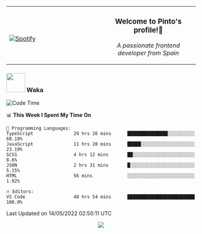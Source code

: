 <table width="100%" align="center"> 
  <tr>
  <td width="50%">
      
&nbsp; <br> [![Spotify](https://novatorem-zeta-rust.vercel.app/api/spotify)](https://open.spotify.com/user/novatorem-zeta-rust)

  </td>
  <td width="50%">
    <h3 align="center">Welcome to Pinto's profile!👋</h3>
    <p align="center"><em>A passionate frontend developer from Spain</em></p>
  </td>
  </table>

### <img src="https://media.giphy.com/media/VgCDAzcKvsR6OM0uWg/giphy.gif" width="50"> Waka

  <!--START_SECTION:waka-->
![Code Time](http://img.shields.io/badge/Code%20Time-368%20hrs%2041%20mins-blue)

📊 **This Week I Spent My Time On** 

```text
💬 Programming Languages: 
TypeScript               29 hrs 26 mins      ███████████████░░░░░░░░░░   60.19% 
JavaScript               11 hrs 20 mins      █████░░░░░░░░░░░░░░░░░░░░   23.19% 
SCSS                     4 hrs 12 mins       ██░░░░░░░░░░░░░░░░░░░░░░░   8.6% 
JSON                     2 hrs 31 mins       █░░░░░░░░░░░░░░░░░░░░░░░░   5.15% 
HTML                     56 mins             ░░░░░░░░░░░░░░░░░░░░░░░░░   1.92%

🔥 Editors: 
VS Code                  48 hrs 54 mins      █████████████████████████   100.0%

```


 Last Updated on 14/05/2022 02:50:11 UTC
<!--END_SECTION:waka-->

<div align="center">
<img src="https://github-readme-stats-gilt-tau.vercel.app/api/top-langs/?username=pinto-hub&layout=compact&theme=dracula" />
</div>
